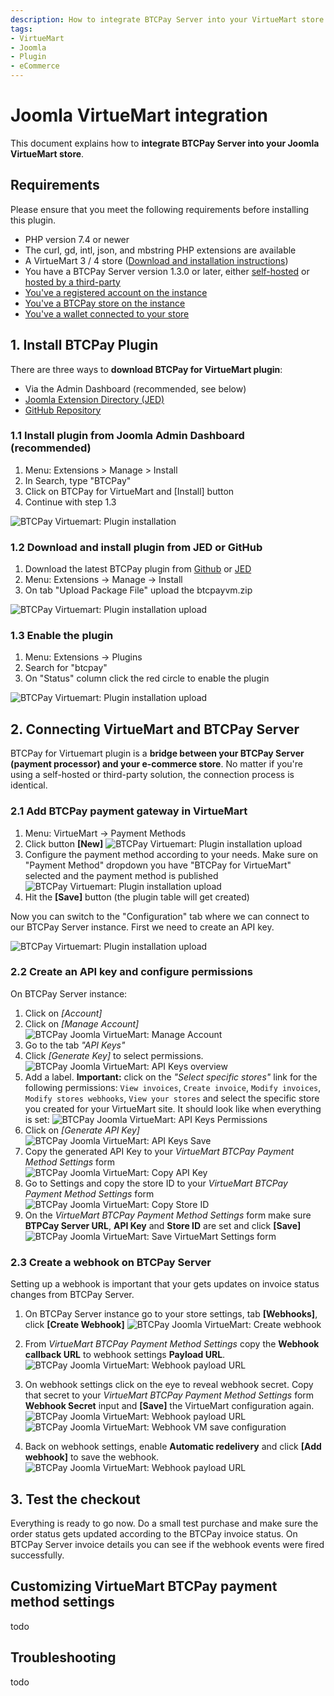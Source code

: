 ```yaml
---
description: How to integrate BTCPay Server into your VirtueMart store.
tags:
- VirtueMart
- Joomla
- Plugin
- eCommerce
---
```

# Joomla VirtueMart integration

This document explains how to **integrate BTCPay Server into your Joomla VirtueMart store**.

## Requirements

Please ensure that you meet the following requirements before installing this plugin.

- PHP version 7.4 or newer
- The curl, gd, intl, json, and mbstring PHP extensions are available
- A VirtueMart 3 / 4 store ([Download and installation instructions](https://www.virtuemart.net/downloads))
- You have a BTCPay Server version 1.3.0 or later, either [self-hosted](/Deployment/README.md) or [hosted by a third-party](/Deployment/ThirdPartyHosting.md)
- [You've a registered account on the instance](./RegisterAccount.md)
- [You've a BTCPay store on the instance](./CreateStore.md)
- [You've a wallet connected to your store](./WalletSetup.md)

## 1. Install BTCPay Plugin

There are three ways to **download BTCPay for VirtueMart plugin**:

- Via the Admin Dashboard (recommended, see below)
- [Joomla Extension Directory (JED)](https://extensions.joomla.org/extension/btcpay-virtuemart/)
- [GitHub Repository](https://github.com/btcpayserver/joomla-virtuemart/releases)

### 1.1 Install plugin from Joomla Admin Dashboard (recommended)

1. Menu: Extensions > Manage > Install
2. In Search, type "BTCPay"
3. Click on BTCPay for VirtueMart and [Install] button
4. Continue with step 1.3 

![BTCPay Virtuemart: Plugin installation]()


### 1.2 Download and install plugin from JED or GitHub

1. Download the latest BTCPay plugin from [Github](https://github.com/btcpayserver/joomla-virtuemart/releases) or [JED](https://extensions.joomla.org/extension/btcpay-virtuemart/)
2. Menu: Extensions -> Manage -> Install 
3. On tab "Upload Package File" upload the btcpayvm.zip 

![BTCPay Virtuemart: Plugin installation upload](./img/virtuemart/btcpay-vm--02-install-upload.png)

### 1.3 Enable the plugin
1. Menu: Extensions -> Plugins
2. Search for "btcpay"
3. On "Status" column click the red circle to enable the plugin

![BTCPay Virtuemart: Plugin installation upload](./img/virtuemart/btcpay-vm--03-enable-plugin.png)


## 2. Connecting VirtueMart and BTCPay Server

BTCPay for Virtuemart plugin is a **bridge between your BTCPay Server (payment processor) and your e-commerce store**.
No matter if you're using a self-hosted or third-party solution, the connection process is identical. 

### 2.1 Add BTCPay payment gateway in VirtueMart

1. Menu: VirtueMart -> Payment Methods
2. Click button **[New]**
![BTCPay Virtuemart: Plugin installation upload](./img/virtuemart/btcpay-vm--04-add-new-payment-method.png)
3. Configure the payment method according to your needs. Make sure on "Payment Method" dropdown you have "BTCPay for VirtueMart" selected and the payment method is published ![BTCPay Virtuemart: Plugin installation upload](./img/virtuemart/btcpay-vm--05-payment-method-details.png)
4. Hit the **[Save]** button (the plugin table will get created)

Now you can switch to the "Configuration" tab where we can connect to our BTCPay Server instance. First we need to create an API key. 

![BTCPay Virtuemart: Plugin installation upload](./img/virtuemart/btcpay-vm--06-payment-method-configuration-tab.png)

### 2.2 Create an API key and configure permissions

On BTCPay Server instance:

1. Click on *[Account]*
2. Click on *[Manage Account]*
![BTCPay Joomla VirtueMart: Manage Account](./img/virtuemart/btcpay-vm--07-account-manage.png)
3. Go to the tab *"API Keys"*    
4. Click *[Generate Key]* to select permissions.   
![BTCPay Joomla VirtueMart: API Keys overview](./img/virtuemart/btcpay-vm--08-add-api-key.png)
5. Add a label. **Important:** click on the *"Select specific stores"* link for the following permissions: `View invoices`, `Create invoice`, `Modify invoices`, `Modify stores webhooks`, `View your stores` and select the specific store you created for your VirtueMart site. It should look like when everything is set:
![BTCPay Joomla VirtueMart: API Keys Permissions](./img/virtuemart/btcpay-vm--09-permissions-and-select-store.png) 
6. Click on *[Generate API Key]*   
![BTCPay Joomla VirtueMart: API Keys Save](./img/virtuemart/btcpay-vm--10-permissions-set.png) 
7. Copy the generated API Key to your *VirtueMart BTCPay Payment Method Settings* form   
![BTCPay Joomla VirtueMart: Copy API Key](./img/virtuemart/btcpay-vm--11-copy-api-key.png) 
8. Go to Settings and copy the store ID to your *VirtueMart BTCPay Payment Method Settings* form   
![BTCPay Joomla VirtueMart: Copy Store ID](./img/virtuemart/btcpay-vm--12-copy-store-id.png) 
9. On the *VirtueMart BTCPay Payment Method Settings* form make sure **BTPCay Server URL**, **API Key** and **Store ID** are set and click **[Save]**     
![BTCPay Joomla VirtueMart: Save VirtueMart Settings form](./img/virtuemart/btcpay-vm--13-save-vm-payment-method-form.png) 

### 2.3 Create a webhook on BTCPay Server

Setting up a webhook is important that your gets updates on invoice status changes from BTCPay Server. 

1. On BTCPay Server instance go to your store settings, tab **[Webhooks]**, click **[Create Webhook]**
![BTCPay Joomla VirtueMart: Create webhook](./img/virtuemart/btcpay-vm--14-create-webhook.png) 
2. From *VirtueMart BTCPay Payment Method Settings* copy the **Webhook callback URL** to webhook settings **Payload URL**.
![BTCPay Joomla VirtueMart: Webhook payload URL](./img/virtuemart/btcpay-vm--15-webhook-payload-url.png) 
3. On webhook settings click on the eye to reveal webhook secret. Copy that secret to your *VirtueMart BTCPay Payment Method Settings* form **Webhook Secret** input and **[Save]** the VirtueMart configuration again.
![BTCPay Joomla VirtueMart: Webhook payload URL](./img/virtuemart/btcpay-vm--16-webhook-copy-secret.png)
![BTCPay Joomla VirtueMart: Webhook VM save configuration](./img/virtuemart/btcpay-vm--16-virtuemart-configuration-save.png)

4. Back on webhook settings, enable **Automatic redelivery** and click **[Add webhook]** to save the webhook.
![BTCPay Joomla VirtueMart: Webhook payload URL](./img/virtuemart/btcpay-vm--17-webhook-save.png)

## 3. Test the checkout

Everything is ready to go now. Do a small test purchase and make sure the order status gets updated according to the BTCPay invoice status. On BTCPay Server invoice details you can see if the webhook events were fired successfully.


## Customizing VirtueMart BTCPay payment method settings

todo 

## Troubleshooting

todo

